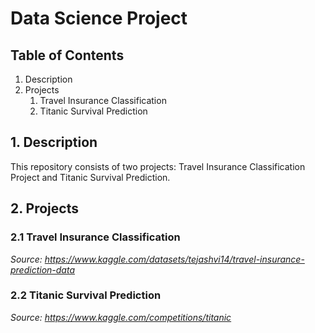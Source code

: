 # Data Science Project

## Table of Contents
1. Description
2. Projects
    1. Travel Insurance Classification
    2. Titanic Survival Prediction

## 1. Description
This repository consists of two projects: Travel Insurance Classification Project and Titanic Survival Prediction.

## 2. Projects

### 2.1 Travel Insurance Classification
*Source: https://www.kaggle.com/datasets/tejashvi14/travel-insurance-prediction-data*

### 2.2 Titanic Survival Prediction
*Source: https://www.kaggle.com/competitions/titanic*